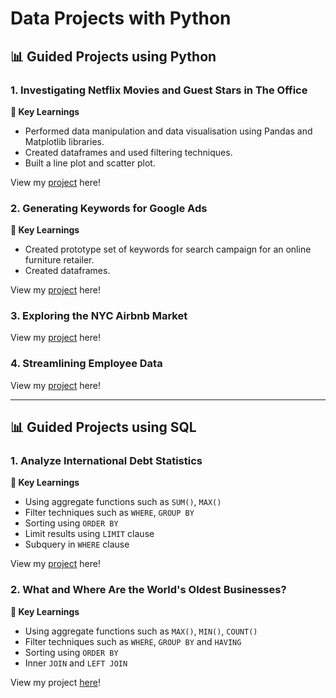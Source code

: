 # Data Projects with Python
## 📊 Guided Projects using Python

### 1. Investigating Netflix Movies and Guest Stars in The Office

**🔑 Key Learnings**
- Performed data manipulation and data visualisation using Pandas and Matplotlib libraries.
- Created dataframes and used filtering techniques.
- Built a line plot and scatter plot.

View my [project](https://github.com/mykel71/DataProjects/blob/master/Investigating%20Netflix%20Movies%20and%20Guest%20Stars%20in%20The%20Office/Investigating%20Netflix%20Movies%20and%20Guest%20Stars%20in%20The%20Office.ipynb) here!

### 2. Generating Keywords for Google Ads

**🔑 Key Learnings**
- Created prototype set of keywords for search campaign for an online furniture retailer.
- Created dataframes.

View my [project](https://github.com/mykel71/DataProjects/blob/master/Generating%20Keywords%20for%20Google%20Ads/Generating%20Keywords%20for%20Google%20Ads.ipynb) here!

### 3. Exploring the NYC Airbnb Market

View my [project](https://github.com/mykel71/DataProjects/blob/master/Exploring%20the%20NYC%20Airbnb%20Market/Exploring%20the%20NYC%20Airbnb%20Market.ipynb) here!

### 4. Streamlining Employee Data

View my [project](https://github.com/mykel71/DataProjects/blob/master/Streamlining%20Employee%20Data/Streamlining%20Employee%20Data.ipynb) here!

***

## 📊 Guided Projects using SQL

### 1. Analyze International Debt Statistics

**🔑 Key Learnings**
- Using aggregate functions such as `SUM()`, `MAX()`
- Filter techniques such as `WHERE`, `GROUP BY`
- Sorting using `ORDER BY`
- Limit results using `LIMIT` clause
- Subquery in `WHERE` clause

View my [project](https://github.com/mykel71/DataProjects/commit/19733792c0da211e241fc5e1a9acfa8a86b0777f) here!

### 2. What and Where Are the World's Oldest Businesses?

**🔑 Key Learnings**
- Using aggregate functions such as `MAX()`, `MIN()`, `COUNT()`
- Filter techniques such as `WHERE`, `GROUP BY` and `HAVING`
- Sorting using `ORDER BY`
- Inner `JOIN` and `LEFT JOIN` 

View my project [here](https://github.com/katiehuangx/DataCamp-Projects/blob/main/What%20and%20Where%20Are%20the%20World's%20Oldest%20Businesses%3F/What%20and%20Where%20Are%20the%20World's%20Oldest%20Businesses.ipynb)!





